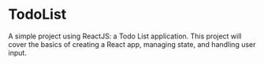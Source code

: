 # TodoList
A simple project using ReactJS: a Todo List application. This project will cover the basics of creating a React app, managing state, and handling user input.
